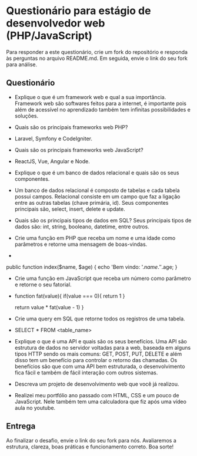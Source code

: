 # Questionário para estágio de desenvolvedor web (PHP/JavaScript)

Para responder a este questionário, crie um fork do repositório e responda às perguntas no arquivo README.md. Em seguida, envie o link do seu fork para análise.

## Questionário

- Explique o que é um framework web e qual a sua importância.
  Framework web são softwares feitos para a internet, é importante pois além de acessível no aprendizado também tem infinitas possibilidades e soluções.
  
- Quais são os principais frameworks web PHP?
- Laravel, Symfony e CodeIgniter.
  
- Quais são os principais frameworks web JavaScript?
- ReactJS, Vue, Angular e Node.
  
- Explique o que é um banco de dados relacional e quais são os seus componentes.
- Um banco de dados relacional é composto de tabelas e cada tabela possui campos. Relacional consiste em um campo que faz a ligação entre as outras tabelas (chave primária, id). Seus componentes principais são, select, insert, delete e update.

- Quais são os principais tipos de dados em SQL?
Seus principais tipos de dados são: int, string, booleano, datetime, entre outros.

- Crie uma função em PHP que receba um nome e uma idade como parâmetros e retorne uma mensagem de boas-vindas.
- <?php
public function index($name, $age) {
  echo 'Bem vindo: '.$name.' '.$age;
}

- Crie uma função em JavaScript que receba um número como parâmetro e retorne o seu fatorial.
- function fat(value){
  if(value === 0){
    return 1
  }

  return value * fat(value - 1)
}


- Crie uma query em SQL que retorne todos os registros de uma tabela.
- SELECT * FROM <table_name>

- Explique o que é uma API e quais são os seus benefícios.
 Uma API são estrutura de dados no servidor voltadas para a web, baseada em alguns tipos HTTP sendo os mais comuns: GET, POST, PUT, DELETE e além disso tem um benefício para controlar o retorno das chamadas. Os benefícios são que com uma API bem estruturada, o desenvolvimento fica fácil e também de fácil interação com outros sistemas.
  
- Descreva um projeto de desenvolvimento web que você já realizou.
- Realizei meu portfólio ano passado com HTML, CSS e um pouco de JavaScript. Nele também tem uma calculadora que fiz após uma vídeo aula no youtube.

## Entrega

Ao finalizar o desafio, envie o link do seu fork para nós. Avaliaremos a estrutura, clareza, boas práticas e funcionamento correto.
Boa sorte!
